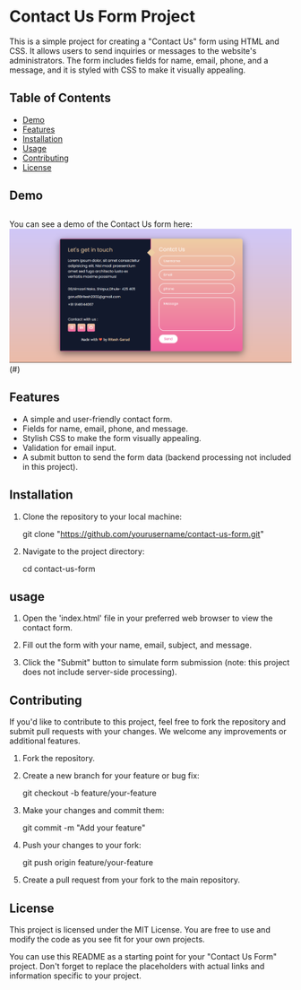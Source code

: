 # Contact Us Form Project

This is a simple project for creating a "Contact Us" form using HTML and CSS. It allows users to send inquiries or messages to the website's administrators. The form includes fields for name, email, phone, and a message, and it is styled with CSS to make it visually appealing.

## Table of Contents

- [Demo](#demo)
- [Features](#features)
- [Installation](#installation)
- [Usage](#usage)
- [Contributing](#contributing)
- [License](#license)

## Demo
##

You can see a demo of the Contact Us form here: <img src="Contact us form.png" alt="logo"></a>(#)

## Features

- A simple and user-friendly contact form.
- Fields for name, email, phone, and message.
- Stylish CSS to make the form visually appealing.
- Validation for email input.
- A submit button to send the form data (backend processing not included in this project).

## Installation

1. Clone the repository to your local machine:

   git clone "https://github.com/yourusername/contact-us-form.git"

2. Navigate to the project directory:

   cd contact-us-form

## usage

1. Open the 'index.html' file in your preferred web browser to view the contact form.

2. Fill out the form with your name, email, subject, and message.

3. Click the "Submit" button to simulate form submission (note: this project does not include server-side processing).


## Contributing

If you'd like to contribute to this project, feel free to fork the repository and submit pull requests with your changes. We welcome any improvements or additional features.

1. Fork the repository.

2. Create a new branch for your feature or bug fix:

   git checkout -b feature/your-feature

3. Make your changes and commit them:

   git commit -m "Add your feature"

4. Push your changes to your fork:

   git push origin feature/your-feature

5. Create a pull request from your fork to the main repository.

## License

This project is licensed under the MIT License. You are free to use and modify the code as you see fit for your own projects.


You can use this README as a starting point for your "Contact Us Form" project. Don't forget to replace the placeholders with actual links and information specific to your project.

